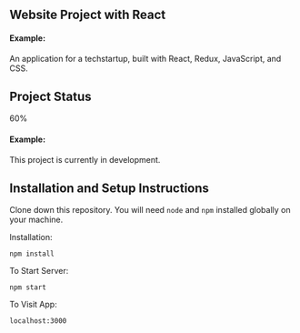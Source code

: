 ## Website Project with React

#### Example:
 

An application for a techstartup, built with React, Redux, JavaScript, and CSS.

## Project Status
60%

#### Example:

This project is currently in development. 

## Installation and Setup Instructions


Clone down this repository. You will need `node` and `npm` installed globally on your machine.  

Installation:

`npm install`   

To Start Server:

`npm start`  

To Visit App:

`localhost:3000`  

